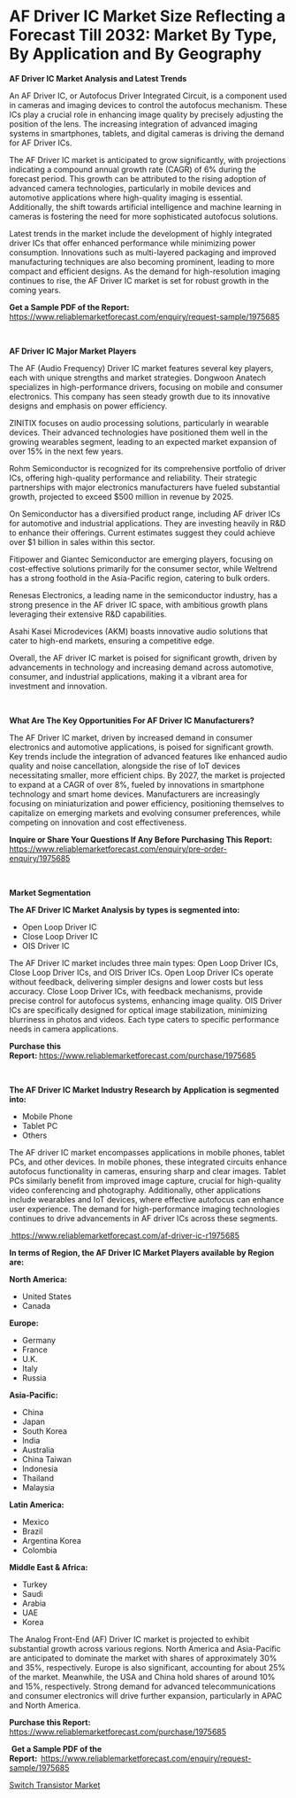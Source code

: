 <p><h1>AF Driver IC Market Size Reflecting a Forecast Till 2032: Market By Type, By Application and By Geography</h1></p><p><strong>AF Driver IC Market Analysis and Latest Trends</strong></p>
<p><p>An AF Driver IC, or Autofocus Driver Integrated Circuit, is a component used in cameras and imaging devices to control the autofocus mechanism. These ICs play a crucial role in enhancing image quality by precisely adjusting the position of the lens. The increasing integration of advanced imaging systems in smartphones, tablets, and digital cameras is driving the demand for AF Driver ICs.</p><p>The AF Driver IC market is anticipated to grow significantly, with projections indicating a compound annual growth rate (CAGR) of 6% during the forecast period. This growth can be attributed to the rising adoption of advanced camera technologies, particularly in mobile devices and automotive applications where high-quality imaging is essential. Additionally, the shift towards artificial intelligence and machine learning in cameras is fostering the need for more sophisticated autofocus solutions.</p><p>Latest trends in the market include the development of highly integrated driver ICs that offer enhanced performance while minimizing power consumption. Innovations such as multi-layered packaging and improved manufacturing techniques are also becoming prominent, leading to more compact and efficient designs. As the demand for high-resolution imaging continues to rise, the AF Driver IC market is set for robust growth in the coming years.</p></p>
<p><strong>Get a Sample PDF of the Report:&nbsp;</strong> <a href="https://www.reliablemarketforecast.com/enquiry/request-sample/1975685?utm_campaign=3069&utm_medium=2&utm_source=Github&utm_content=ia&utm_term=06042025&utm_id=af-driver-ic">https://www.reliablemarketforecast.com/enquiry/request-sample/1975685</a></p>
<p>&nbsp;</p>
<p><strong>AF Driver IC Major Market Players</strong></p>
<p><p>The AF (Audio Frequency) Driver IC market features several key players, each with unique strengths and market strategies. Dongwoon Anatech specializes in high-performance drivers, focusing on mobile and consumer electronics. This company has seen steady growth due to its innovative designs and emphasis on power efficiency.</p><p>ZINITIX focuses on audio processing solutions, particularly in wearable devices. Their advanced technologies have positioned them well in the growing wearables segment, leading to an expected market expansion of over 15% in the next few years.</p><p>Rohm Semiconductor is recognized for its comprehensive portfolio of driver ICs, offering high-quality performance and reliability. Their strategic partnerships with major electronics manufacturers have fueled substantial growth, projected to exceed $500 million in revenue by 2025.</p><p>On Semiconductor has a diversified product range, including AF driver ICs for automotive and industrial applications. They are investing heavily in R&D to enhance their offerings. Current estimates suggest they could achieve over $1 billion in sales within this sector.</p><p>Fitipower and Giantec Semiconductor are emerging players, focusing on cost-effective solutions primarily for the consumer sector, while Weltrend has a strong foothold in the Asia-Pacific region, catering to bulk orders.</p><p>Renesas Electronics, a leading name in the semiconductor industry, has a strong presence in the AF driver IC space, with ambitious growth plans leveraging their extensive R&D capabilities.</p><p>Asahi Kasei Microdevices (AKM) boasts innovative audio solutions that cater to high-end markets, ensuring a competitive edge. </p><p>Overall, the AF driver IC market is poised for significant growth, driven by advancements in technology and increasing demand across automotive, consumer, and industrial applications, making it a vibrant area for investment and innovation.</p></p>
<p>&nbsp;</p>
<p><strong>What Are The Key Opportunities For AF Driver IC Manufacturers?</strong></p>
<p><p>The AF Driver IC market, driven by increased demand in consumer electronics and automotive applications, is poised for significant growth. Key trends include the integration of advanced features like enhanced audio quality and noise cancellation, alongside the rise of IoT devices necessitating smaller, more efficient chips. By 2027, the market is projected to expand at a CAGR of over 8%, fueled by innovations in smartphone technology and smart home devices. Manufacturers are increasingly focusing on miniaturization and power efficiency, positioning themselves to capitalize on emerging markets and evolving consumer preferences, while competing on innovation and cost effectiveness.</p></p>
<p><strong>Inquire or Share Your Questions If Any Before Purchasing This Report:</strong> <a href="https://www.reliablemarketforecast.com/enquiry/pre-order-enquiry/1975685?utm_campaign=3069&utm_medium=2&utm_source=Github&utm_content=ia&utm_term=06042025&utm_id=af-driver-ic">https://www.reliablemarketforecast.com/enquiry/pre-order-enquiry/1975685</a></p>
<p>&nbsp;</p>
<p><strong>Market Segmentation</strong></p>
<p><strong>The AF Driver IC Market Analysis by types is segmented into:</strong></p>
<p><ul><li>Open Loop Driver IC</li><li>Close Loop Driver IC</li><li>OIS Driver IC</li></ul></p>
<p><p>The AF Driver IC market includes three main types: Open Loop Driver ICs, Close Loop Driver ICs, and OIS Driver ICs. Open Loop Driver ICs operate without feedback, delivering simpler designs and lower costs but less accuracy. Close Loop Driver ICs, with feedback mechanisms, provide precise control for autofocus systems, enhancing image quality. OIS Driver ICs are specifically designed for optical image stabilization, minimizing blurriness in photos and videos. Each type caters to specific performance needs in camera applications.</p></p>
<p><strong>Purchase this Report:&nbsp;</strong><a href="https://www.reliablemarketforecast.com/purchase/1975685?utm_campaign=3069&utm_medium=2&utm_source=Github&utm_content=ia&utm_term=06042025&utm_id=af-driver-ic">https://www.reliablemarketforecast.com/purchase/1975685</a></p>
<p>&nbsp;</p>
<p><strong>The AF Driver IC Market Industry Research by Application is segmented into:</strong></p>
<p><ul><li>Mobile Phone</li><li>Tablet PC</li><li>Others</li></ul></p>
<p><p>The AF driver IC market encompasses applications in mobile phones, tablet PCs, and other devices. In mobile phones, these integrated circuits enhance autofocus functionality in cameras, ensuring sharp and clear images. Tablet PCs similarly benefit from improved image capture, crucial for high-quality video conferencing and photography. Additionally, other applications include wearables and IoT devices, where effective autofocus can enhance user experience. The demand for high-performance imaging technologies continues to drive advancements in AF driver ICs across these segments.</p></p>
<p><a href="https://www.reliablemarketforecast.com/af-driver-ic-r1975685?utm_campaign=3069&utm_medium=2&utm_source=Github&utm_content=ia&utm_term=06042025&utm_id=af-driver-ic">&nbsp;https://www.reliablemarketforecast.com/af-driver-ic-r1975685</a></p>
<p><strong>In terms of Region, the AF Driver IC Market Players available by Region are:</strong></p>
<p>
    <p> <strong> North America: </strong>
        <ul>
            <li>United States</li>
            <li>Canada</li>
        </ul>
        </p> 
    <p> <strong> Europe: </strong>
        <ul>
            <li>Germany</li>
            <li>France</li>
            <li>U.K.</li>
            <li>Italy</li>
            <li>Russia</li>
        </ul>
        </p> 
    <p> <strong> Asia-Pacific: </strong>
        <ul>
            <li>China</li>
            <li>Japan</li>
            <li>South Korea</li>
            <li>India</li>
            <li>Australia</li>
            <li>China Taiwan</li>
            <li>Indonesia</li>
            <li>Thailand</li>
            <li>Malaysia</li>
        </ul>
        </p> 
    <p> <strong> Latin America: </strong>
        <ul>
            <li>Mexico</li>
            <li>Brazil</li>
            <li>Argentina Korea</li>
            <li>Colombia</li>
        </ul>
        </p> 
    <p> <strong> Middle East & Africa: </strong>
        <ul>
            <li>Turkey</li>
            <li>Saudi</li>
            <li>Arabia</li>
            <li>UAE</li>
            <li>Korea</li>
        </ul>
    </p>
    </p>
<p><p>The Analog Front-End (AF) Driver IC market is projected to exhibit substantial growth across various regions. North America and Asia-Pacific are anticipated to dominate the market with shares of approximately 30% and 35%, respectively. Europe is also significant, accounting for about 25% of the market. Meanwhile, the USA and China hold shares of around 10% and 15%, respectively. Strong demand for advanced telecommunications and consumer electronics will drive further expansion, particularly in APAC and North America.</p></p>
<p><strong>Purchase this Report: </strong><a href="https://www.reliablemarketforecast.com/purchase/1975685?utm_campaign=3069&utm_medium=2&utm_source=Github&utm_content=ia&utm_term=06042025&utm_id=af-driver-ic">https://www.reliablemarketforecast.com/purchase/1975685</a></p>
<p>&nbsp;<strong>Get a Sample PDF of the Report:&nbsp;&nbsp;</strong><a href="https://www.reliablemarketforecast.com/enquiry/request-sample/1975685?utm_campaign=3069&utm_medium=2&utm_source=Github&utm_content=ia&utm_term=06042025&utm_id=af-driver-ic">https://www.reliablemarketforecast.com/enquiry/request-sample/1975685</a></p>
<p><strong></strong></p>
<p><p><a href="https://github.com/momossidram/Market-Research-Report-List-1/blob/main/switch-transistor-market.md?utm_campaign=3069&utm_medium=2&utm_source=Github&utm_content=ia&utm_term=06042025&utm_id=af-driver-ic">Switch Transistor Market</a></p></p>